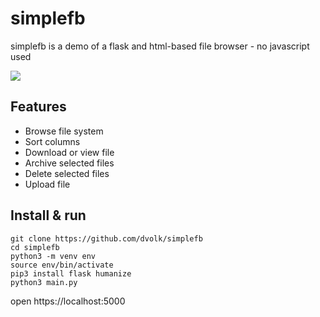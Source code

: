 # simplefb

simplefb is a demo of a flask and html-based file browser - no javascript used

<img src="https://i.imgur.com/jn0lQ6Q.png">

## Features

- Browse file system
- Sort columns
- Download or view file
- Archive selected files
- Delete selected files
- Upload file

## Install & run

```
git clone https://github.com/dvolk/simplefb
cd simplefb
python3 -m venv env
source env/bin/activate
pip3 install flask humanize
python3 main.py
```

open https://localhost:5000
